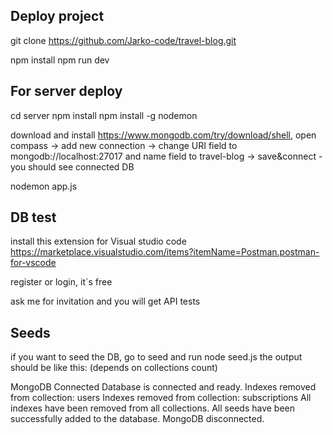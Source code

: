 ## Deploy project

git clone https://github.com/Jarko-code/travel-blog.git

npm install
npm run dev

## For server deploy

cd server
npm install
npm install -g nodemon

download and install https://www.mongodb.com/try/download/shell,
open compass -> add new connection -> change URI field to mongodb://localhost:27017 and name field to travel-blog -> save&connect - you should see connected DB

nodemon app.js

## DB test

install this extension for Visual studio code https://marketplace.visualstudio.com/items?itemName=Postman.postman-for-vscode

register or login, it`s free

ask me for invitation and you will get API tests

## Seeds

if you want to seed the DB, go to seed and run node seed.js
the output should be like this: (depends on collections count)

MongoDB Connected
Database is connected and ready.
Indexes removed from collection: users
Indexes removed from collection: subscriptions
All indexes have been removed from all collections.
All seeds have been successfully added to the database.
MongoDB disconnected.

